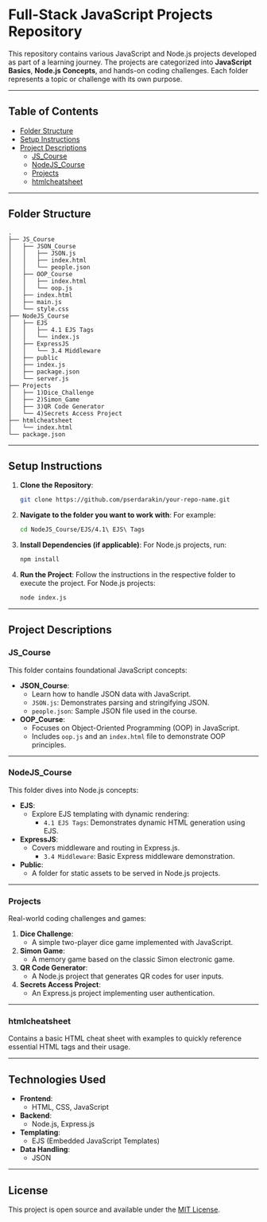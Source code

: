 
# Full-Stack JavaScript Projects Repository

This repository contains various JavaScript and Node.js projects developed as part of a learning journey. The projects are categorized into **JavaScript Basics**, **Node.js Concepts**, and hands-on coding challenges. Each folder represents a topic or challenge with its own purpose.

---

## Table of Contents
- [Folder Structure](#folder-structure)
- [Setup Instructions](#setup-instructions)
- [Project Descriptions](#project-descriptions)
  - [JS_Course](#jscourse)
  - [NodeJS_Course](#nodejscourse)
  - [Projects](#projects)
  - [htmlcheatsheet](#htmlcheatsheet)

---

## Folder Structure

```
.
├── JS_Course
│   ├── JSON_Course
│   │   ├── JSON.js
│   │   ├── index.html
│   │   └── people.json
│   ├── OOP_Course
│   │   ├── index.html
│   │   └── oop.js
│   ├── index.html
│   ├── main.js
│   └── style.css
├── NodeJS_Course
│   ├── EJS
│   │   ├── 4.1 EJS Tags
│   │   └── index.js
│   ├── ExpressJS
│   │   └── 3.4 Middleware
│   ├── public
│   ├── index.js
│   ├── package.json
│   └── server.js
├── Projects
│   ├── 1)Dice_Challenge
│   ├── 2)Simon_Game
│   ├── 3)QR Code Generator
│   └── 4)Secrets Access Project
├── htmlcheatsheet
│   └── index.html
└── package.json
```

---

## Setup Instructions

1. **Clone the Repository**:
   ```bash
   git clone https://github.com/pserdarakin/your-repo-name.git
   ```

2. **Navigate to the folder you want to work with**:
   For example:
   ```bash
   cd NodeJS_Course/EJS/4.1\ EJS\ Tags
   ```

3. **Install Dependencies (if applicable)**:
   For Node.js projects, run:
   ```bash
   npm install
   ```

4. **Run the Project**:
   Follow the instructions in the respective folder to execute the project. For Node.js projects:
   ```bash
   node index.js
   ```

---

## Project Descriptions

### **JS_Course**
This folder contains foundational JavaScript concepts:
- **JSON_Course**:
  - Learn how to handle JSON data with JavaScript.
  - `JSON.js`: Demonstrates parsing and stringifying JSON.
  - `people.json`: Sample JSON file used in the course.
- **OOP_Course**:
  - Focuses on Object-Oriented Programming (OOP) in JavaScript.
  - Includes `oop.js` and an `index.html` file to demonstrate OOP principles.

---

### **NodeJS_Course**
This folder dives into Node.js concepts:
- **EJS**:
  - Explore EJS templating with dynamic rendering:
    - `4.1 EJS Tags`: Demonstrates dynamic HTML generation using EJS.
- **ExpressJS**:
  - Covers middleware and routing in Express.js.
    - `3.4 Middleware`: Basic Express middleware demonstration.
- **Public**:
  - A folder for static assets to be served in Node.js projects.

---

### **Projects**
Real-world coding challenges and games:
1. **Dice Challenge**:
   - A simple two-player dice game implemented with JavaScript.
2. **Simon Game**:
   - A memory game based on the classic Simon electronic game.
3. **QR Code Generator**:
   - A Node.js project that generates QR codes for user inputs.
4. **Secrets Access Project**:
   - An Express.js project implementing user authentication.

---

### **htmlcheatsheet**
Contains a basic HTML cheat sheet with examples to quickly reference essential HTML tags and their usage.

---

## Technologies Used
- **Frontend**:
  - HTML, CSS, JavaScript
- **Backend**:
  - Node.js, Express.js
- **Templating**:
  - EJS (Embedded JavaScript Templates)
- **Data Handling**:
  - JSON

---

## License
This project is open source and available under the [MIT License](LICENSE).
